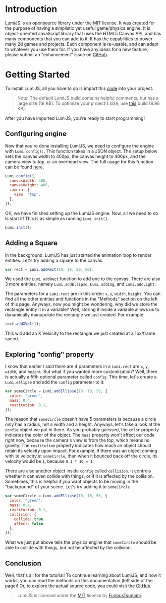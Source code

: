 # Introduction
LumiJS is an opensource library under the [MIT](https://opensource.org/licenses/MIT) license.
It was created for the purpose of having a simplistic yet useful game/physics engine. It is object-oriented JavaScript library that uses the HTML5 Canvas API, and has many components that you can add to it. It has the capabilities to power many 2d games and projects. Each component is re-usable, and can adapt to whatever you use them for. If you have any ideas for a new feature, please submit an "enhancement" issue on [GitHub](https://github.com/FuriousTsunami/LumiJS).

# Getting Started

To install LumiJS, all you have to do is import this [code](https://cdn.jsdelivr.net/gh/FuriousTsunami/LumiJS/Lumi.js) into your project.

> Note: The default LumiJS build contains helpful comments, but has a large size (19 KB). To optimize your project's size, use [this](https://cdn.jsdelivr.net/gh/FuriousTsunami/LumiJS/Lumi.min.js) build (8.96 KB).

After you have imported LumiJS, you're ready to start programming!

## Configuring engine

Now that you're done installing LumiJS, we need to configure the engine with `Lumi.config()`. This function takes in a JSON object. The setup below sets the canvas width to 400px, the canvas height to 400px, and the camera view to top, or an overhead view. The full usage for this function can be found [here](/Lumi.config.md).

```JavaScript
Lumi.config({
  canvasWidth: 400,
  canvasHeight: 400,
  camera: {
    view: "top",
  },
});
```

OK, we have finished setting up the LumiJS engine. Now, all we need to do is start it! This is as simple as running `Lumi.init()`.

```JavaScript
Lumi.init();
```

## Adding a Square

In the background, LumiJS has just started the animation loop to render entities. Let's try adding a square to the canvas.

```JavaScript
var rect = Lumi.addRect(10, 10, 50, 50);
```
We used the `Lumi.addRect` function to add one to the canvas. There are also 3 more entities, namely `Lumi.addEllipse`, `Lumi.addImg`, and `Lumi.addLight`.

The parameters for a `Lumi.rect` are in this order: `x`, `y`, `width`, `height`. You can find all the other entities and functions in the "Methods" section on the left of this page. Anyways, now you might be wondering, why did we store the rectangle entity it in a variable? Well, storing it inside a variable allows us to dynamically manupulate the rectangle we just created. For example:

```JavaScript
rect.addXVel(1);
```

This will add an X Velocity to the rectangle we just created at a 1px/frame speed.

## Exploring "config" property

I know that earlier I said there are 4 parameters in a `Lumi.rect` are `x`, `y`, `width`, and `height`. But what if you wanted more customization? Well, there is actually a fifth optional parameter called `config`. This time, let's create a `Lumi.ellipse` and add the `config` parameter to it:

```JavaScript
var someCircle = Lumi.addEllipse(10, 10, 50, {
  color: "green",
  mass: 0.4,
  restitution: 0.1,
});
```

The reason that  `someCircle` doesn't have 5 parameters is because a circle only has a radius, not a width and a height. Anyways, let's take a look at the ``config`` object we put in there. As you probably guessed, the `color` property indicates the color of the object. The `mass` property won't affect our code right now, because the camera's view is from the top, which means no gravity. The `restitution` property indicates how much an object should retain its velocity upon impact. For example, if there was an object coming with `10` velocity at `someCircle`, than when it bounced back off the circle, its velocity would be `1`, because `0.1 * 10 = 1`. 

There are also another object inside `config` called `collision`. It controls whether it can even collide with things, or if it is affected by the collision. Sometimes, this is helpful if you want objects to be moving in the "background" of your scene. Let's try adding it to `someCircle`

```JavaScript
var someCircle = Lumi.addEllipse(10, 10, 50, {
  color: "green",
  mass: 0.4,
  restitution: 0.1,
  collision: {
    collide: true,
    affect: false,
  },
});
```

What we just put above tells the physics engine that `someCircle` should be able to collide with things, but not be affected by the collision.

## Conclusion

Well, that's all for the tutorial! To continue learning about LumiJS, and how it works, you can read the methods on this documentation (left side of the page)! Or, to explore the actual source code, you could visit the [GitHub](https://github.com/FuriousTsunami).


> LumiJS is licensed under the [MIT](https://opensource.org/licenses/MIT) license by [FuriousTsunami](https://github.com/FuriousTsunami). 